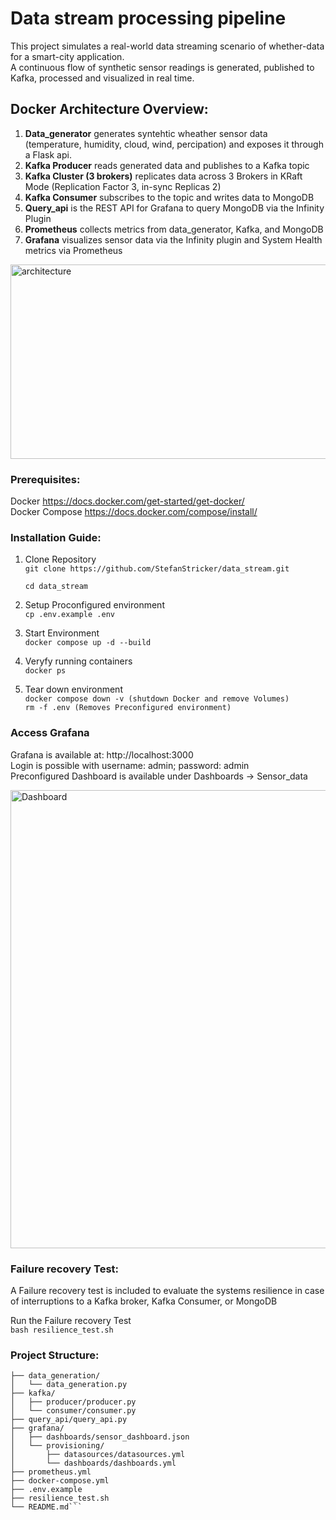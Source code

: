 # Data stream processing pipeline

This project simulates a real-world data streaming scenario of whether-data for a smart-city application. <br />
A continuous flow of synthetic sensor readings is generated, published to Kafka, processed and visualized in real time.


## Docker Architecture Overview:

1. **Data_generator** generates syntehtic wheather sensor data (temperature, humidity, cloud, wind, percipation) and exposes it through a Flask api. <br />
2. **Kafka Producer** reads generated data and publishes to a Kafka topic <br />
3. **Kafka Cluster (3 brokers)** replicates data across 3 Brokers in KRaft Mode (Replication Factor 3, in-sync Replicas 2) <br />
4. **Kafka Consumer** subscribes to the topic and writes data to MongoDB <br />
5. **Query_api** is the REST API for Grafana to query MongoDB via the Infinity Plugin <br />
6. **Prometheus** collects metrics from data_generator, Kafka, and MongoDB <br />
7. **Grafana** visualizes sensor data via the Infinity plugin and System Health metrics via Prometheus <br />

<img width="921" height="311" alt="architecture" src="https://github.com/user-attachments/assets/ae5f6d54-e8a7-4e46-a7e9-6fbaa4eabd2e" />


### Prerequisites:
Docker https://docs.docker.com/get-started/get-docker/ <br />
Docker Compose https://docs.docker.com/compose/install/

### Installation Guide:

1. Clone Repository <br />
```git clone https://github.com/StefanStricker/data_stream.git```

    ```cd data_stream```

2. Setup Proconfigured environment <br />
```cp .env.example .env```

3. Start Environment <br />
```docker compose up -d --build```

4. Veryfy running containers <br />
```docker ps```

5. Tear down environment  <br />
```docker compose down -v (shutdown Docker and remove Volumes)```<br />
```rm -f .env (Removes Preconfigured environment)```

### Access Grafana 

Grafana is available at: http://localhost:3000 <br />
Login is possible with username: admin; password: admin <br />
Preconfigured Dashboard is available under Dashboards -> Sensor_data <br />

<img width="1580" height="733" alt="Dashboard" src="https://github.com/user-attachments/assets/049f3375-a643-41cf-b176-5cf1e9fa1518" />

### Failure recovery Test:

A Failure recovery test is included to evaluate the systems resilience in case of interruptions to a Kafka broker, Kafka Consumer, or MongoDB 

Run the Failure recovery Test <br />
```bash resilience_test.sh```


### Project Structure:

 
```data-stream/
├── data_generation/        
│   └── data_generation.py
├── kafka/
│   ├── producer/producer.py
│   └── consumer/consumer.py
├── query_api/query_api.py 
├── grafana/
│   ├── dashboards/sensor_dashboard.json
│   └── provisioning/
│       ├── datasources/datasources.yml
│       └── dashboards/dashboards.yml
├── prometheus.yml
├── docker-compose.yml
├── .env.example
├── resilience_test.sh     
└── README.md```
